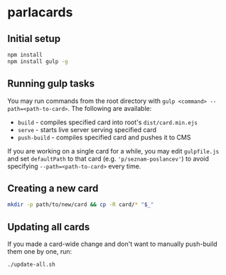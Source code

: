 # parlacards

## Initial setup
```bash
npm install
npm install gulp -g
```

## Running gulp tasks
You may run commands from the root directory with `gulp <command> --path=<path-to-card>`. The following are available:
- `build` - compiles specified card into root's `dist/card.min.ejs`
- `serve` - starts live server serving specified card
- `push-build` - compiles specified card and pushes it to CMS

If you are working on a single card for a while, you may edit `gulpfile.js` and set `defaultPath` to that card (e.g. `'p/seznam-poslancev'`) to avoid specifying `--path=<path-to-card>` every time.

## Creating a new card
```bash
mkdir -p path/to/new/card && cp -R card/* "$_"
```

## Updating all cards
If you made a card-wide change and don't want to manually push-build them one by one, run:
```bash
./update-all.sh
```

